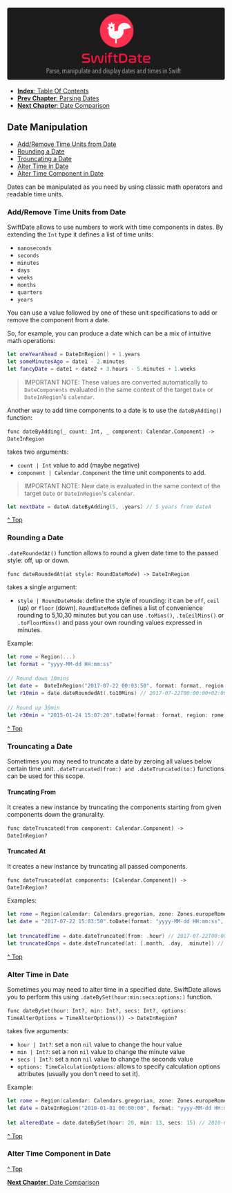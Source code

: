 ![](./SwiftDate.png)

<a name="index"/>

- [**Index**: Table Of Contents](#Index.md)
- [**Prev Chapter**: Parsing Dates](#Parsing_Dates.md)
- [**Next Chapter**: Date Comparison](#Date_Comparison.md)

## Date Manipulation

- [Add/Remove Time Units from Date](Date_Manipulation.md#mathdate)
- [Rounding a Date](Date_Manipulation.md#roundingdate)
- [Trouncating a Date](Date_Manipulation.md#trouncatingdate)
- [Alter Time in Date](Date_Manipulation.md#altertimedate)
- [Alter Time Component in Date](Date_Manipulation.md#altertimecomponent)

Dates can be manipulated as you need by using classic math operators and readable time units.

<a name="mathdate"/>

### Add/Remove Time Units from Date

SwiftDate allows to use numbers to work with time components in dates. By extending the `Int` type it defines a list of time units:

- `nanoseconds`
- `seconds`
- `minutes`
- `days`
- `weeks`
- `months`
- `quarters`
- `years`

You can use a value followed by one of these unit specifications to add or remove the component from a date.

So, for example, you can produce a date which can be a mix of intuitive math operations:

```swift
let oneYearAhead = DateInRegion() + 1.years
let someMinutesAgo = date1 - 2.minutes
let fancyDate = date1 + date2 + 3.hours - 5.minutes + 1.weeks
```

> IMPORTANT NOTE: These values are converted automatically to `DateComponents` evaluated in the same context of the target `Date` or `DateInRegion`'s `calendar`.

Another way to add time components to a date is to use the `dateByAdding()` function:

`func dateByAdding(_ count: Int, _ component: Calendar.Component) -> DateInRegion`

takes two arguments:

- `count | Int` value to add (maybe negative)
- `component | Calendar.Component` the time unit components to add.

> IMPORTANT NOTE: New date is evaluated in the same context of the target `Date` or `DateInRegion`'s `calendar`.

```swift
let nextDate = dateA.dateByAdding(5, .years) // 5 years from dateA
```

[^ Top](#index)

<a name="roundingdate"/>

### Rounding a Date

`.dateRoundedAt()` function allows to round a given date time to the passed style: off, up or down.

`func dateRoundedAt(at style: RoundDateMode) -> DateInRegion`

takes a single argument:

- `style | RoundDateMode`: define the style of rounding: it can be `off`, `ceil` (up) or `floor` (down). `RoundDateMode` defines a list of convenience rounding to 5,10,30 minutes but you can use `.toMins()`, `.toCeilMins()` or `.toFloorMins()` and pass your own rounding values expressed in minutes.

Example:

```swift
let rome = Region(...)
let format = "yyyy-MM-dd HH:mm:ss"

// Round down 10mins
let date =  DateInRegion("2017-07-22 00:03:50", format: format, region: rome)
let r10min = date.dateRoundedAt(.to10Mins) // 2017-07-22T00:00:00+02:00

// Round up 30min
let r30min = "2015-01-24 15:07:20".toDate(format: format, region: rome).dateRoundedAt(.toCeil30Mins) // 2015-01-24T15:30:00+01:00
```

[^ Top](#index)

<a name="trouncatingdate"/>

### Trouncating a Date
Sometimes you may need to truncate a date by zeroing all values below certain time unit. `.dateTruncated(from:) and .dateTruncated(to:)` functions can be used for this scope.

#### Truncating From
It creates a new instance by truncating the components starting from given components down the granurality.

`func dateTruncated(from component: Calendar.Component) -> DateInRegion?`

#### Truncated At
It creates a new instance by truncating all passed components.

`func dateTruncated(at components: [Calendar.Component]) -> DateInRegion?`

Examples:

```swift
let rome = Region(calendar: Calendars.gregorian, zone: Zones.europeRome, locale: Locales.italian)
let date = "2017-07-22 15:03:50".toDate(format: "yyyy-MM-dd HH:mm:ss", region: rome)

let truncatedTime = date.dateTruncated(from: .hour) // 2017-07-22T00:00:00+02:00
let truncatedCmps = date.dateTruncated(at: [.month, .day, .minute]) // 2017-01-01T15:00:50+01:00
```

[^ Top](#index)

<a name="altertimedate"/>

### Alter Time in Date
Sometimes you may need to alter time in a specified date. SwiftDate allows you to perform this using `.dateBySet(hour:min:secs:options:)` function.

`func dateBySet(hour: Int?, min: Int?, secs: Int?, options: TimeAlterOptions = TimeAlterOptions()) -> DateInRegion?`

takes five arguments:

- `hour | Int?`: set a non `nil` value to change the hour value
- `min | Int?`: set a non `nil` value to change the minute value
- `secs | Int?`: set a non `nil` value to change the seconds value
- `options: TimeCalculationOptions`: allows to specify calculation options attributes (usually you don't need to set it).

Example:

```swift
let rome = Region(calendar: Calendars.gregorian, zone: Zones.europeRome, locale: Locales.italian)
let date = DateInRegion("2010-01-01 00:00:00", format: "yyyy-MM-dd HH:mm:ss", region: rome)!

let alteredDate = date.dateBySet(hour: 20, min: 13, secs: 15) // 2010-01-01 20:13:15
```

[^ Top](#index)

<a name="altertimecomponent"/>

### Alter Time Component in Date

[^ Top](#index)

[**Next Chapter**: Date Comparison](#Date_Comparison.md)